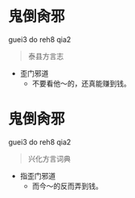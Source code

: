 # 鬼倒肏邪
guei3 do reh8 qia2
> 泰县方言志
- 歪门邪道
  - 不要看他～的，还真能赚到钱。

# 鬼倒肏邪
guei3 do reh8 qia2
> 兴化方言词典
- 指歪门邪道
  - 而今～的反而弄到钱。
